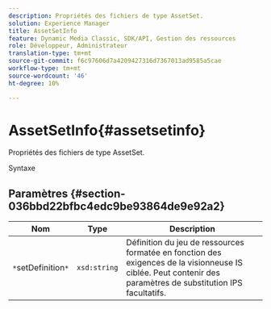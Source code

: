 ```yaml
---
description: Propriétés des fichiers de type AssetSet.
solution: Experience Manager
title: AssetSetInfo
feature: Dynamic Media Classic, SDK/API, Gestion des ressources
role: Développeur, Administrateur
translation-type: tm+mt
source-git-commit: f6c97606d7a4209427316d7367013ad9585a5cae
workflow-type: tm+mt
source-wordcount: '46'
ht-degree: 10%

---
```



# AssetSetInfo{#assetsetinfo}

Propriétés des fichiers de type AssetSet.

Syntaxe

## Paramètres {#section-036bbd22bfbc4edc9be93864de9e92a2}

| Nom | Type | Description |
|---|---|---|
| `*`setDefinition`*` | `xsd:string` | Définition du jeu de ressources formatée en fonction des exigences de la visionneuse IS ciblée. Peut contenir des paramètres de substitution IPS facultatifs. |

